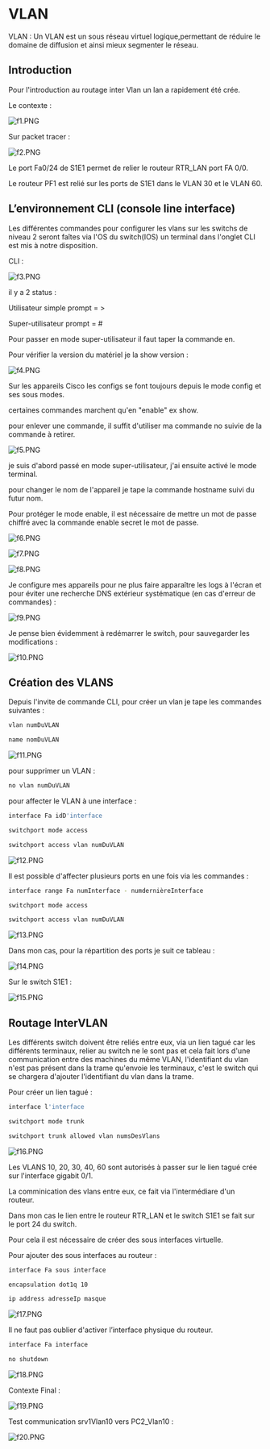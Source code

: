 #  VLAN

VLAN : Un VLAN est un sous réseau  virtuel logique,permettant de réduire le domaine de diffusion et ainsi mieux segmenter le réseau.

## Introduction 

Pour l'introduction au routage inter Vlan un lan a rapidement été crée.

Le contexte :

![f1.PNG](f1.PNG)

Sur packet tracer :

![f2.PNG](f2.PNG)

Le port Fa0/24 de S1E1 permet de relier le routeur RTR_LAN port FA 0/0.

Le routeur PF1 est relié sur les ports de S1E1 dans le VLAN 30 et le VLAN 60.

## L’environnement CLI (console line interface)

Les différentes commandes pour configurer les vlans sur les switchs de niveau 2 seront faîtes via l'OS du switch(IOS) un terminal dans l'onglet CLI est mis à notre disposition.

CLI :

![f3.PNG](f3.PNG)

il y a 2 status :

Utilisateur simple prompt = > 

Super-utilisateur prompt = #

Pour passer en mode super-utilisateur il faut taper la commande en.

Pour vérifier la version du matériel je la show version :

![f4.PNG](f4.PNG)


Sur les appareils Cisco les configs se font toujours depuis le mode config et ses sous modes.

certaines commandes marchent qu'en "enable" ex show.

pour enlever une commande, il suffit d'utiliser ma commande no suivie de la commande à retirer.



![f5.PNG](f5.PNG)

je suis d'abord passé en mode super-utilisateur, j'ai ensuite activé le mode terminal.

pour changer le nom de l'appareil je tape la commande hostname suivi du futur nom.

Pour protéger le mode enable, il est nécessaire de mettre un mot de passe chiffré avec la commande enable secret le mot de passe.

![f6.PNG](f6.PNG)

![f7.PNG](f7.PNG)

![f8.PNG](f8.PNG)

Je configure mes appareils pour ne plus faire apparaître les logs à l'écran et pour éviter une recherche DNS extérieur systématique (en cas d'erreur de commandes) :

![f9.PNG](f9.PNG)

Je pense bien évidemment à redémarrer le switch, pour sauvegarder les modifications :

![f10.PNG](f10.PNG)

## Création des VLANS

Depuis l'invite de commande CLI, pour créer un vlan je tape les commandes suivantes :

```sh
vlan numDuVLAN
```

```sh
name nomDuVLAN
```

![f11.PNG](f11.PNG)

pour supprimer un VLAN :

```sh
no vlan numDuVLAN
```

pour affecter le VLAN à une interface :

```sh
interface Fa idD'interface
```

```sh
switchport mode access 
```

```sh
switchport access vlan numDuVLAN 
```

![f12.PNG](f12.PNG)

Il est possible d'affecter plusieurs ports en une fois via les commandes :

```sh
interface range Fa numInterface - numdernièreInterface
```
```sh
switchport mode access 
```

```sh
switchport access vlan numDuVLAN 
```

![f13.PNG](f13.PNG)

Dans mon cas, pour la répartition des ports je suit ce tableau :

![f14.PNG](f14.PNG)

Sur le switch S1E1 :

![f15.PNG](f15.PNG)


## Routage InterVLAN

Les différents switch doivent être reliés entre eux, via un lien tagué car les différents terminaux, relier au switch ne le sont pas et cela fait lors d'une communication entre des machines du même VLAN,  l'identifiant du vlan n'est pas présent dans la trame qu'envoie les terminaux, c'est le switch qui se chargera  d'ajouter l'identifiant du vlan dans la trame. 

Pour créer un lien tagué :

```sh
interface l'interface
```
```sh
switchport mode trunk
```

```sh
switchport trunk allowed vlan numsDesVlans
```

![f16.PNG](f16.PNG)

Les VLANS 10, 20, 30, 40, 60 sont autorisés à passer sur le lien tagué crée sur l'interface gigabit 0/1.

La comminication des vlans entre eux, ce fait via l'intermédiare d'un routeur.

Dans mon cas le lien entre le routeur RTR_LAN et le switch S1E1 se fait sur le port 24 du switch.

Pour cela il est nécessaire de créer des sous interfaces virtuelle.

Pour ajouter des sous interfaces au routeur :

```sh
interface Fa sous interface
```

```sh
encapsulation dot1q 10
```
```sh
ip address adresseIp masque
```
![f17.PNG](f17.PNG)


Il ne faut pas oublier d'activer l’interface physique du routeur.

```sh
interface Fa interface
```

```sh
no shutdown
```

![f18.PNG](f18.PNG)

Contexte Final :

![f19.PNG](f19.PNG)

Test communication srv1Vlan10 vers PC2_Vlan10 :

![f20.PNG](f20.PNG)
